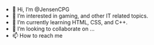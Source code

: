 - 👋 Hi, I’m @JensenCPG
- 👀 I’m interested in gaming, and other IT related topics.
- 🌱 I’m currently learning HTML, CSS, and C++.
- 💞️ I’m looking to collaborate on ...
- 📫 How to reach me 

<!---
JensenCPG/JensenCPG is a ✨ special ✨ repository because its `README.md` (this file) appears on your GitHub profile.
You can click the Preview link to take a look at your changes.
--->
